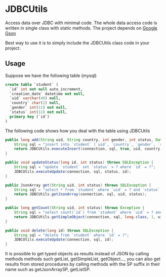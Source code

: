 # JDBCUtils

Access data over JDBC with minimal code. The whole data access code is written in single class with static methods.
The project depends on [Google Gson](http://mvnrepository.com/artifact/com.google.code.gson/gson/2.5)

Best way to use it is to simply include the JDBCUtils class code in your project.

## Usage
Suppose we have the following table (mysql)

```sql
create table `student` (
  `id` int not null auto_increment,
  `creation_date` datetime not null,
  `uid` varchar(40) null,
  `country` char(2) null,
  `gender` int(11) not null,
  `status` int(11) not null,
  primary key (`id`)
)
```

The following code shows how you deal with the table using JDBCUtils

```java
public long add(String uid, String country, int gender, int status, Date creationDate) throws SQLException {
    String sql = "insert into `student` (`uid`, `country`, `gender`, `status`, `creation_date`) values (?, ?, ?, ?, ?)";
    return JDBCUtils.executeInsert(connection, sql, true, uid, country, gender, status, creationDate);
}

public void updateStatus(long id, int status) throws SQLException {
    String sql = "update `student` set `status` = ? where `id` = ?";
    JDBCUtils.executeUpdate(connection, sql, status, id);
}

public JsonArray get(String uid, int status) throws SQLException {
    String sql = "select * from `student` where `uid` = ? and `status` = ?";
    return JDBCUtils.getJsonArray(connection, sql, uid, status);
}

public long getCount(String uid, int status) throws Exception {
    String sql = "select count(`id`) from `student` where `uid` = ? and `status` = ?";
    return JDBCUtils.getSimpleObject(connection, sql, long.class, 1, uid, status);
}

public void delete(long id) throws SQLException {
    String sql = "delete from `student` where `id` = ?";
    JDBCUtils.executeUpdate(connection, sql, id);
}
```

It is possible to get typed objects as results instead of JSON by calling methods methods such getList, getSimpleList, getObject..., you can also get results from stored procedures by calling methods with the SP suffix in their name such as getJsonArraySP, getListSP.



